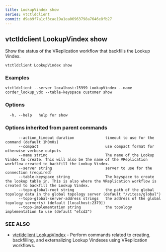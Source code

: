 ```yaml
---
title: LookupVindex show
series: vtctldclient
commit: d9ab9f7a1cf3cae19a1ea06963798a7646e8fb27
---
```

## vtctldclient LookupVindex show

Show the status of the VReplication workflow that backfills the Lookup Vindex.

```
vtctldclient LookupVindex show
```

### Examples

```
vtctldclient --server localhost:15999 LookupVindex --name corder_lookup_vdx --table-keyspace customer show
```

### Options

```
  -h, --help   help for show
```

### Options inherited from parent commands

```
      --action_timeout duration              timeout to use for the command (default 1h0m0s)
      --compact                              use compact format for otherwise verbose outputs
      --name string                          The name of the Lookup Vindex to create. This will also be the name of the VReplication workflow created to backfill the Lookup Vindex.
      --server string                        server to use for the connection (required)
      --table-keyspace string                The keyspace to create the lookup table in. This is also where the VReplication workflow is created to backfill the Lookup Vindex.
      --topo-global-root string              the path of the global topology data in the global topology server (default "/vitess/global")
      --topo-global-server-address strings   the address of the global topology server(s) (default [localhost:2379])
      --topo-implementation string           the topology implementation to use (default "etcd2")
```

### SEE ALSO

* [vtctldclient LookupVindex](../)	 - Perform commands related to creating, backfilling, and externalizing Lookup Vindexes using VReplication workflows.

